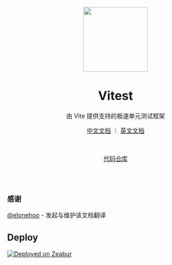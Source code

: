 <p align="center">
<img src="https://user-images.githubusercontent.com/11247099/145112184-a9ff6727-661c-439d-9ada-963124a281f7.png" height="150">
</p>

<h1 align="center">
Vitest
</h1>
<p align="center">
由 Vite 提供支持的极速单元测试框架
</p>

<p align="center">
<a href="https://cn.vitest.dev">中文文档</a> ｜ <a href="https://vitest.dev">英文文档</a>
</p>

<br>

<p align="center">
<a href="https://github.com/vitest-dev/vitest">代码仓库</a>
</p>

<br>
<br>

### 感谢

[@elonehoo](https://github.com/elonehoo) - 发起与维护该文档翻译

## Deploy

[![Deployed on Zeabur](https://zeabur.com/deployed-on-zeabur-dark.svg)](https://zeabur.com?referralCode=ikxin&utm_source=ikxin)
